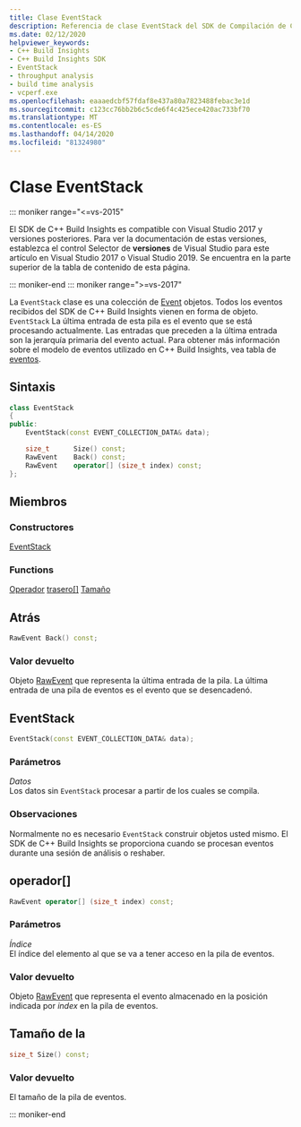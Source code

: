 ```yaml
---
title: Clase EventStack
description: Referencia de clase EventStack del SDK de Compilación de C++.
ms.date: 02/12/2020
helpviewer_keywords:
- C++ Build Insights
- C++ Build Insights SDK
- EventStack
- throughput analysis
- build time analysis
- vcperf.exe
ms.openlocfilehash: eaaaedcbf57fdaf8e437a80a7823488febac3e1d
ms.sourcegitcommit: c123cc76bb2b6c5cde6f4c425ece420ac733bf70
ms.translationtype: MT
ms.contentlocale: es-ES
ms.lasthandoff: 04/14/2020
ms.locfileid: "81324980"
---
```

# <a name="eventstack-class"></a>Clase EventStack

::: moniker range="<=vs-2015"

El SDK de C++ Build Insights es compatible con Visual Studio 2017 y versiones posteriores. Para ver la documentación de estas versiones, establezca el control Selector de **versiones** de Visual Studio para este artículo en Visual Studio 2017 o Visual Studio 2019. Se encuentra en la parte superior de la tabla de contenido de esta página.

::: moniker-end
::: moniker range=">=vs-2017"

La `EventStack` clase es una colección de [Event](event.md) objetos. Todos los eventos recibidos del SDK de C++ Build Insights vienen en forma de objeto. `EventStack` La última entrada de esta pila es el evento que se está procesando actualmente. Las entradas que preceden a la última entrada son la jerarquía primaria del evento actual. Para obtener más información sobre el modelo de eventos utilizado en C++ Build Insights, vea tabla de [eventos](../event-table.md).

## <a name="syntax"></a>Sintaxis

```cpp
class EventStack
{
public:
    EventStack(const EVENT_COLLECTION_DATA& data);

    size_t      Size() const;
    RawEvent    Back() const;
    RawEvent    operator[] (size_t index) const;
};
```

## <a name="members"></a>Miembros

### <a name="constructors"></a>Constructores

[EventStack](#event-stack)

### <a name="functions"></a>Functions

[Operador](#back)
[trasero[]](#subscript-operator)
[Tamaño](#size)

## <a name="back"></a><a name="back"></a>Atrás

```cpp
RawEvent Back() const;
```

### <a name="return-value"></a>Valor devuelto

Objeto [RawEvent](raw-event.md) que representa la última entrada de la pila. La última entrada de una pila de eventos es el evento que se desencadenó.

## <a name="eventstack"></a><a name="event-stack"></a>EventStack

```cpp
EventStack(const EVENT_COLLECTION_DATA& data);
```

### <a name="parameters"></a>Parámetros

*Datos*\
Los datos sin `EventStack` procesar a partir de los cuales se compila.

### <a name="remarks"></a>Observaciones

Normalmente no es necesario `EventStack` construir objetos usted mismo. El SDK de C++ Build Insights se proporciona cuando se procesan eventos durante una sesión de análisis o reshaber.

## <a name="operator"></a><a name="subscript-operator"></a>operador[]

```cpp
RawEvent operator[] (size_t index) const;
```

### <a name="parameters"></a>Parámetros

*Índice*\
El índice del elemento al que se va a tener acceso en la pila de eventos.

### <a name="return-value"></a>Valor devuelto

Objeto [RawEvent](raw-event.md) que representa el evento almacenado en la posición indicada por *index* en la pila de eventos.

## <a name="size"></a>Tamaño de la <a name="size"></a>

```cpp
size_t Size() const;
```

### <a name="return-value"></a>Valor devuelto

El tamaño de la pila de eventos.

::: moniker-end
